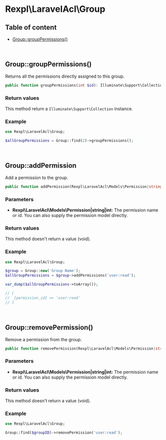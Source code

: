# Rexpl\LaravelAcl\Group

## Table of content

- [Group::groupPermissions()](#groupgrouppermissions)

<br/>

## Group::groupPermissions()

Returns all the permissions directly assigned to this group.

``` php
public function groupPermissions(int $id): Illuminate\Support\Collection
```

### Return values

This method return a `Illuminate\Support\Collection` instance.

### Example

``` php
use Rexpl\LaravelAcl\Group;

$allGroupPermissions = Group::find(2)->groupPermissions();
```

<br/>

## Group::addPermission

Add a permission to the group.

``` php
public function addPermission(Rexpl\LaravelAcl\Models\Permission|string|int $permission): void
```

### Parameters 

- **Rexpl\LaravelAcl\Models\Permission|string|int:** The permission name or id. You can also supply the permission model directly.

### Return values

This method doesn't return a value (void).

### Example

``` php
use Rexpl\LaravelAcl\Group;

$group = Group::new('Group Name');
$allGroupPermissions = $group->addPermissions('user:read');

var_dump($allGroupPermissions->toArray());

// [
//  [permission_id] => 'user:read'
// ]
```

<br/>

## Group::removePermission()

Remove a permission from the group.

``` php
public function removePermission(Rexpl\LaravelAcl\Models\Permission|string|int $permission): void
```

### Parameters 

- **Rexpl\LaravelAcl\Models\Permission|string|int:** The permission name or id. You can also supply the permission model directly.

### Return values

This method doesn't return a value (void).

### Example

``` php
use Rexpl\LaravelAcl\Group;

Group::find($groupID)->removePermission('user:read');
```
